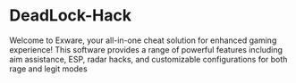 # DeadLock-Hack
Welcome to Exware, your all-in-one cheat solution for enhanced gaming experience! This software provides a range of powerful features including aim assistance, ESP, radar hacks, and customizable configurations for both rage and legit modes
